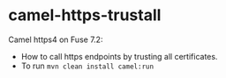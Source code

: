 # camel-https-trustall
Camel https4 on Fuse 7.2:
- How to call https endpoints by trusting all certificates.
- To run
  `mvn clean install camel:run`